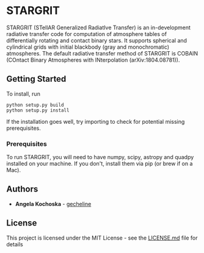 # STARGRIT

STARGRIT (STellAR Generalized RadiatIve Transfer) is an in-development radiative transfer code for computation of atmosphere tables of differentially rotating and contact binary stars. It supports spherical and cylindrical grids with initial blackbody (gray and monochromatic) atmospheres. The default radiative transfer method of STARGRIT is COBAIN (COntact Binary Atmospheres with INterpolation (arXiv:1804.08781)).

## Getting Started

To install, run
```commandline
python setup.py build
python setup.py install
```
If the installation goes well, try importing to check for potential missing prerequisites.

### Prerequisites

To run STARGRIT, you will need to have numpy, scipy, astropy and quadpy installed on your machine. If you don't, install them via pip (or brew if on a Mac).


## Authors

* **Angela Kochoska** - [gecheline](https://github.com/gecheline)

## License

This project is licensed under the MIT License - see the [LICENSE.md](LICENSE.md) file for details
